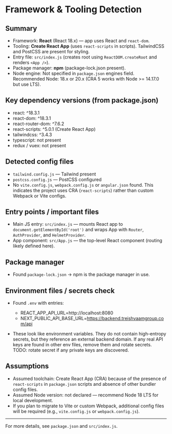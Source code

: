 # Framework & Tooling Detection

## Summary

- Framework: **React** (React 18.x) — app uses React and `react-dom`.
- Tooling: **Create React App** (uses `react-scripts` in scripts). TailwindCSS and PostCSS are present for styling.
- Entry file: `src/index.js` (creates root using `ReactDOM.createRoot` and renders `<App />`).
- Package manager: **npm** (package-lock.json present).
- Node engine: Not specified in `package.json` engines field. Recommended Node: 18.x or 20.x (CRA 5 works with Node >= 14.17.0 but use LTS).

## Key dependency versions (from package.json)

- react: ^18.3.1
- react-dom: ^18.3.1
- react-router-dom: ^7.6.2
- react-scripts: ^5.0.1 (Create React App)
- tailwindcss: ^3.4.3
- typescript: not present
- redux / vuex: not present

## Detected config files

- `tailwind.config.js` — Tailwind present
- `postcss.config.js` — PostCSS configured
- No `vite.config.js`, `webpack.config.js` or `angular.json` found. This indicates the project uses CRA (`react-scripts`) rather than custom Webpack or Vite configs.

## Entry points / important files

- Main JS entry: `src/index.js` — mounts React app to `document.getElementById('root')` and wraps App with `Router`, `AuthProvider`, and `HelmetProvider`.
- App component: `src/App.js` — the top-level React component (routing likely defined here).

## Package manager

- Found `package-lock.json` → npm is the package manager in use.

## Environment files / secrets check

- Found `.env` with entries:

  - REACT_APP_API_URL=http://localhost:8080
  - NEXT_PUBLIC_API_BASE_URL=https://backend.treishvaamgroup.com/api

- These look like environment variables. They do not contain high-entropy secrets, but they reference an external backend domain. If any real API keys are found in other env files, remove them and rotate secrets. TODO: rotate secret if any private keys are discovered.

## Assumptions

- Assumed toolchain: Create React App (CRA) because of the presence of `react-scripts` in `package.json` scripts and absence of other bundler config files.
- Assumed Node version: not declared — recommend Node 18 LTS for local development.
- If you plan to migrate to Vite or custom Webpack, additional config files will be required (e.g., `vite.config.js` or `webpack.config.js`).

---

For more details, see `package.json` and `src/index.js`.
